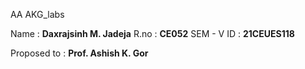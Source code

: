 AA AKG_labs

Name : **Daxrajsinh M. Jadeja**
R.no : **CE052**
SEM - V
ID : **21CEUES118**


Proposed to : **Prof. Ashish K. Gor**
